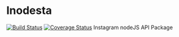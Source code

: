 # Inodesta
[![Build Status](https://travis-ci.org/SLedunois/inodesta.svg?branch=dev)](https://travis-ci.org/SLedunois/inodesta)
[![Coverage Status](https://coveralls.io/repos/github/SLedunois/inodesta/badge.svg?branch=dev)](https://coveralls.io/github/SLedunois/inodesta?branch=dev)
Instagram nodeJS API Package
